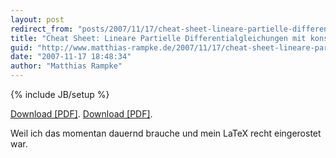 ```yaml
---
layout: post
redirect_from: "posts/2007/11/17/cheat-sheet-lineare-partielle-differentialgleichungen-mit-konstanten-koeffizienten/"
title: "Cheat Sheet: Lineare Partielle Differentialgleichungen mit konstanten Koeffizienten"
guid: "http://www.matthias-rampke.de/2007/11/17/cheat-sheet-lineare-partielle-differentialgleichungen-mit-konstanten-koeffizienten/"
date: "2007-11-17 18:48:34"
author: "Matthias Rampke"
---
```

{% include JB/setup %}

<a href="http://www.matthias-rampke.de/wp-content/uploads/2007/11/cheatsheet-pdg-const.pdf" title="Cheat Sheet: Lineare Partielle Differentialgleichungen mit konstanten Koeffizienten">Download [PDF]</a>.
<a href="http://www.matthias-rampke.de/wp-content/uploads/2007/11/cheatsheet-pdg-const.pdf" title="Cheat Sheet: Lineare Partielle Differentialgleichungen mit konstanten Koeffizienten">Download [PDF]</a>.

Weil ich das momentan dauernd brauche und mein LaTeX recht eingerostet war.

